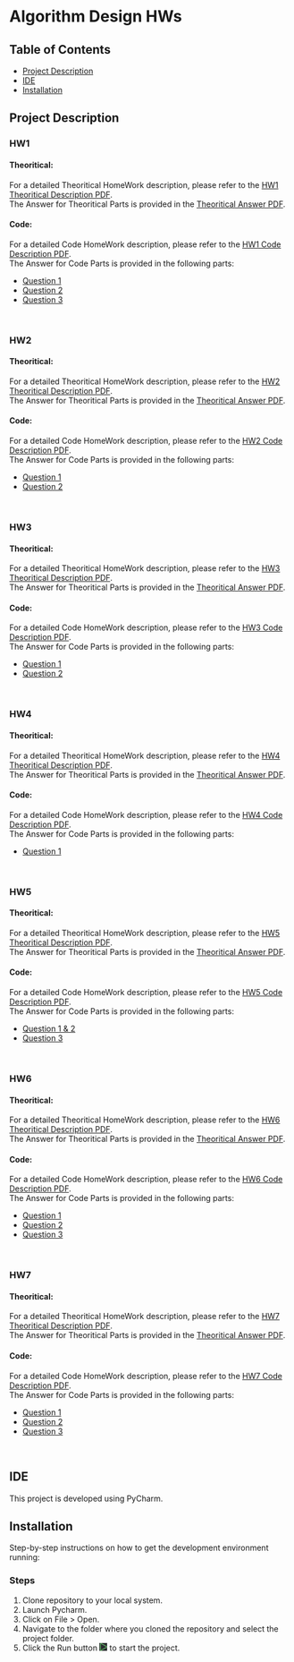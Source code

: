# Algorithm Design HWs

## Table of Contents
- [Project Description](#project-description)
- [IDE](#ide)
- [Installation](#installation)

## Project Description

### HW1
#### Theoritical:
For a detailed Theoritical HomeWork description, please refer to the [HW1 Theoritical Description PDF](./Theoritical%20Algo/Assignment1-%20Algorithm%20Design.pdf). <br />
The Answer for Theoritical Parts is provided in the [Theoritical Answer PDF](./Theoritical%20Algo/9931061_HW1.pdf). <br />

#### Code:
For a detailed Code HomeWork description, please refer to the [HW1 Code Description PDF](./HW1-Code.pdf). <br />
The Answer for Code Parts is provided in the following parts:
- [Question 1](./HW1/Q1.py)
- [Question 2](./HW1/Q2.py)
- [Question 3](./HW1/Q3.py)
<br />

### HW2
#### Theoritical:
For a detailed Theoritical HomeWork description, please refer to the [HW2 Theoritical Description PDF](./Theoritical%20Algo/Assignment2-%20Algorithm%20Design.pdf). <br />
The Answer for Theoritical Parts is provided in the [Theoritical Answer PDF](./Theoritical%20Algo/9931061_HW2%20(1).pdf). <br />

#### Code:
For a detailed Code HomeWork description, please refer to the [HW2 Code Description PDF](./HW2-Code.pdf). <br />
The Answer for Code Parts is provided in the following parts:
- [Question 1](./HW2/Q1.py)
- [Question 2](./HW2/Q2.py)
<br />

### HW3
#### Theoritical:
For a detailed Theoritical HomeWork description, please refer to the [HW3 Theoritical Description PDF](./Theoritical%20Algo/Assignment3-%20Algorithm%20Design.pdf). <br />
The Answer for Theoritical Parts is provided in the [Theoritical Answer PDF](./Theoritical%20Algo/9931061_HW3.pdf). <br />

#### Code:
For a detailed Code HomeWork description, please refer to the [HW3 Code Description PDF](./HW3-Code.pdf). <br />
The Answer for Code Parts is provided in the following parts:
- [Question 1](./AlgoDesignHW3/Q1.py)
- [Question 2](./AlgoDesignHW3/Q2.py)
<br />

### HW4
#### Theoritical:
For a detailed Theoritical HomeWork description, please refer to the [HW4 Theoritical Description PDF](./Theoritical%20Algo/Assignment4-%20Algorithm%20Design.pdf). <br />
The Answer for Theoritical Parts is provided in the [Theoritical Answer PDF](./Theoritical%20Algo/9931061_HW4.pdf). <br />

#### Code:
For a detailed Code HomeWork description, please refer to the [HW4 Code Description PDF](./HW4-Code.pdf). <br />
The Answer for Code Parts is provided in the following parts:
- [Question 1](./AlgoHW4/Q1.py)
<br />

### HW5
#### Theoritical:
For a detailed Theoritical HomeWork description, please refer to the [HW5 Theoritical Description PDF](./Theoritical%20Algo/Assignment5-%20Algorithm%20Design.pdf). <br />
The Answer for Theoritical Parts is provided in the [Theoritical Answer PDF](./Theoritical%20Algo/9931061_HW5.pdf). <br />

#### Code:
For a detailed Code HomeWork description, please refer to the [HW5 Code Description PDF](./HW5-Code.pdf). <br />
The Answer for Code Parts is provided in the following parts:
- [Question 1 & 2](./Algo_HW5/Q2.py)
- [Question 3](./Algo_HW5/q3.py)
<br />

### HW6
#### Theoritical:
For a detailed Theoritical HomeWork description, please refer to the [HW6 Theoritical Description PDF](./Theoritical%20Algo/Assignment6-%20Algorithm%20Design.pdf). <br />
The Answer for Theoritical Parts is provided in the [Theoritical Answer PDF](./Theoritical%20Algo/9931061_HW6.pdf). <br />

#### Code:
For a detailed Code HomeWork description, please refer to the [HW6 Code Description PDF](./HW6-Code.pdf). <br />
The Answer for Code Parts is provided in the following parts:
- [Question 1](./Algo_HW6/Q1.py)
- [Question 2](./Algo_HW6/Q2.py)
- [Question 3](./Algo_HW6/Q3.py)
<br />

### HW7
#### Theoritical:
For a detailed Theoritical HomeWork description, please refer to the [HW7 Theoritical Description PDF](./Theoritical%20Algo/Assignment7%20-%20Algorithm%20Design.pdf). <br />
The Answer for Theoritical Parts is provided in the [Theoritical Answer PDF](./Theoritical%20Algo/9931061_HW7.pdf). <br />

#### Code:
For a detailed Code HomeWork description, please refer to the [HW7 Code Description PDF](./HW7-Code.pdf). <br />
The Answer for Code Parts is provided in the following parts:
- [Question 1](./Algo_HW7/q1.py)
- [Question 2](./Algo_HW7/q2.py)
- [Question 3](./Algo_HW7/q3.py)
<br />

## IDE
This project is developed using PyCharm.

## Installation
Step-by-step instructions on how to get the development environment running:

### Steps
1. Clone repository to your local system.
2. Launch Pycharm.
3. Click on File > Open.
4. Navigate to the folder where you cloned the repository and select the project folder.
5. Click the Run button ![Run Image](./Pycharm_Run.PNG) to start the project.
